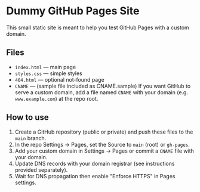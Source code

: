 # Dummy GitHub Pages Site

This small static site is meant to help you test GitHub Pages with a custom domain.

## Files
- `index.html` — main page
- `styles.css` — simple styles
- `404.html` — optional not-found page
- `CNAME` — (sample file included as CNAME.sample) If you want GitHub to serve a custom domain, add a file named `CNAME` with your domain (e.g. `www.example.com`) at the repo root.

## How to use
1. Create a GitHub repository (public or private) and push these files to the `main` branch.
2. In the repo Settings → Pages, set the Source to `main` (root) or `gh-pages`.
3. Add your custom domain in Settings → Pages or commit a `CNAME` file with your domain.
4. Update DNS records with your domain registrar (see instructions provided separately).
5. Wait for DNS propagation then enable "Enforce HTTPS" in Pages settings.
